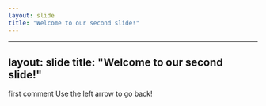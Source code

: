 ```yaml
---
layout: slide
title: "Welcome to our second slide!"
---
```


---
layout: slide
title: "Welcome to our second slide!"
---

first comment
Use the left arrow to go back!
